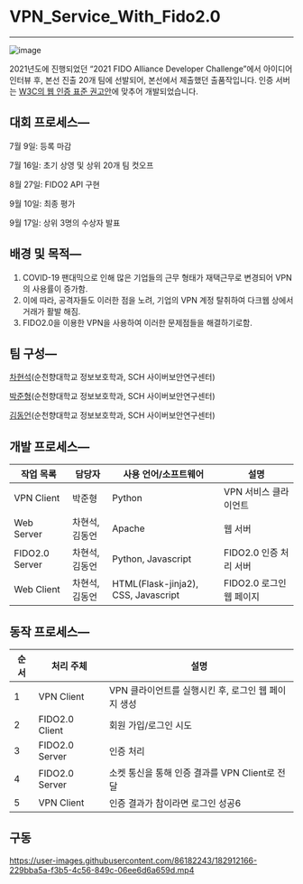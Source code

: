 # VPN_Service_With_Fido2.0

---

![image](https://user-images.githubusercontent.com/86182243/182912096-bfdb54e6-017a-4aa7-97d0-dc6cb078fc5f.png)

2021년도에 진행되었던 “2021 FIDO Alliance Developer Challenge”에서 아이디어 인터뷰 후, 본선 진출 20개 팀에 선발되어, 본선에서 제출했던 출품작입니다. 
인증 서버는 [W3C의 웹 인증 표준 권고안](https://www.w3.org/TR/2019/REC-webauthn-1-20190304/#intro)에 맞추어 개발되었습니다.


## 대회 프로세스—

7월 9일: 등록 마감

7월 16일: 초기 상영 및 상위 20개 팀 컷오프

8월 27일: FIDO2 API 구현

9월 10일: 최종 평가

9월 17일: 상위 3명의 수상자 발표

## 배경 및 목적—

1. COVID-19 팬대믹으로 인해 많은 기업들의 근무 형태가 재택근무로 변경되어 VPN의 사용률이 증가함.
2. 이에 따라, 공격자들도 이러한 점을 노려, 기업의 VPN 계정 탈취하여 다크웹 상에서 거래가 활발 해짐.
3.  FIDO2.0을 이용한 VPN을 사용하여 이러한 문제점들을 해결하기로함.

## 팀 구성—

[차현석](https://github.com/t3nderex)(순천향대학교 정보보호학과, SCH 사이버보안연구센터)

[박준형](https://github.com/CheLuEs)(순천향대학교 정보보호학과, SCH 사이버보안연구센터)

[김동언](https://github.com/7UN4)(순천향대학교 정보보호학과, SCH 사이버보안연구센터)

## 개발 프로세스—

| 작업 목록 |  담당자 |  사용 언어/소프트웨어 | 설명 |
| --- | --- | --- | --- |
| VPN Client |  박준형 | Python | VPN 서비스 클라이언트 |
| Web Server |  차현석, 김동언 | Apache | 웹 서버 |
| FIDO2.0 Server | 차현석, 김동언 | Python, Javascript | FIDO2.0 인증 처리 서버 |
| Web Client |  차현석, 김동언 | HTML(Flask-jinja2), CSS, Javascript | FIDO2.0 로그인 웹 페이지 |

## 동작 프로세스—

| 순서 | 처리 주체 | 설명 |
| --- | --- | --- |
| 1 | VPN Client | VPN 클라이언트를 실행시킨 후, 로그인 웹 페이지 생성 |
| 2 | FIDO2.0 Client | 회원 가입/로그인 시도 |
| 3 | FIDO2.0 Server | 인증 처리 |
| 4 | FIDO2.0 Server | 소켓 통신을 통해 인증 결과를 VPN Client로 전달  |
| 5 | VPN Client | 인증 결과가 참이라면 로그인 성공6 |

## 구동

https://user-images.githubusercontent.com/86182243/182912166-229bba5a-f3b5-4c56-849c-06ee6d6a659d.mp4

